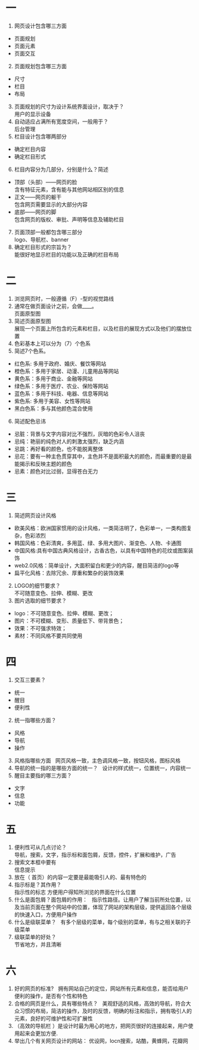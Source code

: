 
# 一
1. 网页设计包含哪三方面  
- 页面规划
- 页面元素
- 页面交互  
2. 页面规划包含哪三方面  
- 尺寸
- 栏目
- 布局  
3. 页面规划的尺寸为设计系统界面设计，取决于？  
用户的显示设备  
4. 自动适应占满所有宽度空间，一般用于？  
后台管理  
5. 栏目设计包含哪两部分  
- 确定栏目内容
- 确定栏目形式
6. 栏目内容分为几部分，分别是什么？简述
- 顶部（头部）——网页的脸  
含有特征元素，含有能与其他网站相区别的信息  
- 正文——网页的躯干  
包含网页需要显示的大部分内容  
- 底部——网页的脚  
包含网页的版权、审批、声明等信息及辅助栏目
7. 页面顶部一般都包含哪三部分  
logo、导航栏、banner
8. 确定栏目形式的宗旨为？  
能很好地显示栏目的功能以及正确的栏目布局  
# 二
1. 浏览网页时，一般遵循（F）-型的视觉路线  
2. 通常在做页面设计之前，会做____。  
页面原型图
3. 简述页面原型图  
展现一个页面上所包含的元素和栏目，以及栏目的展现方式以及他们的摆放位置
4. 色彩基本上可以分为（7）个色系  
5. 简述7个色系。  
- 红色系: 多用于政府、婚庆、餐饮等网站
- 橙色系：多用于家居、动漫、儿童用品等网站
- 黄色系：多用于商业、金融等网站
- 绿色系：多用于医疗、农业、保险等网站
- 蓝色系：多用于科技、电器、信息等网站
- 紫色系: 多用于美容、女性等网站
- 黑白色系：多与其他颜色混合使用
6. 简述配色忌讳
- 忌脏：背景与文字内容对比不强烈，灰暗的色彩令人沮丧
- 忌纯：艳丽的纯色对人的刺激太强烈，缺乏内涵
- 忌跳：再好看的颜色，也不能脱离整体
- 忌花：要有一种主色贯穿其中，主色并不是面积最大的颜色，而最重要的是最能揭示和反映主题的颜色
- 忌素：颜色对比过弱，显得苍白无力
# 三
1. 简述网页设计风格  
- 欧美风格：欧洲国家惯用的设计风格，一类简洁明了，色彩单一，一类构图复杂，色彩浓烈
- 韩国风格：色彩清爽，多用蓝、绿、多用大图片、渐变色、人物、卡通图
- 中国风格:具有中国古典风格设计，古香古色，以具有中国特色的花纹或图案装饰
- web2.0风格：简单设计，大面积留白和更少的内容，醒目简洁的logo等
- 扁平化风格：去除冗余、厚重和繁杂的装饰效果
2. LOGO的细节要求？  
不可随意变色、拉伸、模糊、更改
3. 图片选取的细节要求？  
- logo：不可随意变色、拉伸、模糊、更改；
- 图片：不可模糊、变形、质量低下、带背景色；
- 效果：不可强求特效；
- 素材：不同风格不要共同使用
# 四
1. 交互三要素？  
- 统一
- 醒目
- 便利性
2. 统一指哪些方面？  
- 风格
- 导航
- 操作
3. 风格指哪些方面  
网页风格一致，主色调风格一致，按钮风格，图标风格
4. 导航的统一指的是哪些方面的统一？  
设计的样式统一，位置统一，内容统一
5. 醒目主要指的哪三方面？
- 文字
- 信息
- 功能
# 五
1. 便利性可从几点讨论？  
导航，搜索，文字，指示标和面包屑，反馈，控件，扩展和维护，广告
2. 搜索文本框中要有  
信息提示
3. 放在（ 首页）的内容一定要是最能吸引人的、最有特色的  
4. 指示标是？其作用？  
指示性的标志 方便用户得知所浏览的界面在什么位置
5. 什么是面包屑？面包屑的作用：  
指示性路径。让用户了解当前所处位置，以及当前页面在整个网站中的位置，体现了网站的架构层级，提供返回各个层级的快速入口，方便用户操作
6. 什么是级联菜单？  
有多个层级的菜单，每个级别的菜单，有与之相关联的子级菜单
7. 级联菜单的好处？  
节省地方，并且清晰
# 六
1. 好的网页的标准?  
拥有网站自己的定位，网站所有元素和信息，能否给用户便利的操作，是否有个性和特色
2. 合格的网页是什么，具有哪些特点？  
美观舒适的风格，高效的导航，符合大众习惯的布局，简洁的操作，及时的反馈，明确的标注和指示，拥有吸引人的元素，良好的可维护性和可扩展性
3. （高效的导航栏 ）是设计时最为用心的地方，把网页很好的连接起来，用户使用起来会更加方便.
4. 举出几个有关网页设计的网站：
优设网，locn搜索，站酷，黄蜂网，花瓣网
